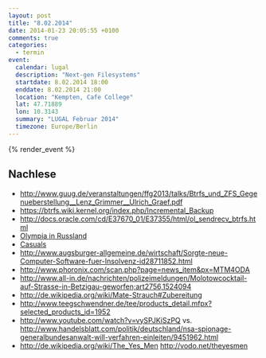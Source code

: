 ```yaml
---
layout: post
title: "8.02.2014"
date: 2014-01-23 20:05:55 +0100
comments: true
categories: 
  - termin
event: 
  calendar: lugal
  description: "Next-gen Filesystems"
  startdate: 8.02.2014 18:00
  enddate: 8.02.2014 21:00
  location: "Kempten, Cafe College"
  lat: 47.71889
  lon: 10.3143
  summary: "LUGAL Februar 2014"
  timezone: Europe/Berlin
---
```


{% render_event %}

Nachlese
--------
- http://www.guug.de/veranstaltungen/ffg2013/talks/Btrfs_und_ZFS_Gegenueberstellung__Lenz_Grimmer__Ulrich_Graef.pdf
- https://btrfs.wiki.kernel.org/index.php/Incremental_Backup
- http://docs.oracle.com/cd/E37670_01/E37355/html/ol_sendrecv_btrfs.html
- [Olympia in Russland](http://i.imgur.com/hi9HbCr.gif)
- [Casuals](http://www.tickld.com/cdn_image_content/93672.jpg)
- http://www.augsburger-allgemeine.de/wirtschaft/Sorgte-neue-Computer-Software-fuer-Insolvenz-id28711852.html
- http://www.phoronix.com/scan.php?page=news_item&px=MTM4ODA
- http://www.all-in.de/nachrichten/polizeimeldungen/Molotowcocktail-auf-Strasse-in-Betzigau-geworfen;art2756,1524094
- http://de.wikipedia.org/wiki/Mate-Strauch#Zubereitung
- http://www.teegschwendner.de/tee/products_detail.mfpx?selected_products_id=1952
- http://www.youtube.com/watch?v=vySPJKiSzPQ vs. http://www.handelsblatt.com/politik/deutschland/nsa-spionage-generalbundesanwalt-will-verfahren-einleiten/9451962.html
- http://de.wikipedia.org/wiki/The_Yes_Men http://vodo.net/theyesmen

